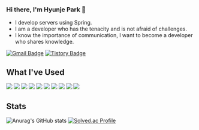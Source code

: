 ### Hi there, I'm Hyunje Park 👋
- I develop servers using Spring.
- I am a developer who has the tenacity and is not afraid of challenges.
- I know the importance of communication, I want to become a developer who shares knowledge.


[![Gmail Badge](https://img.shields.io/badge/Gmail-D14836?style=flat&logo=Gmail&logoColor=white)](mailto:sudomanda@gmail.com) [![Tistory Badge](https://img.shields.io/badge/Tech%20Blog-555263?style=flat&logoColor=white)](https://sor999.tistory.com/)
## What I've Used

 <img src="https://img.shields.io/badge/JAVA-26689A?style=flat-square&logoColor=white"/> <img src="https://img.shields.io/badge/C/C++-00599C?style=flat-square&logo=cplusplus&logoColor=white"/> <img src="https://img.shields.io/badge/Python-3776AB?style=flat-square&logo=python&logoColor=white"/> <img src="https://img.shields.io/badge/Spring-6DB33F?style=flat-square&logo=Spring&logoColor=white"/> <img src="https://img.shields.io/badge/MySQL-4479A1?style=flat-square&logo=Spring&logoColor=white"/> <img src="https://img.shields.io/badge/PostgreSQL-4169E1?style=flat-square&logo=postgresql&logoColor=white"/>  <img src="https://img.shields.io/badge/AWS-232F3E?style=flat-square&logo=amazonaws&logoColor=white"/> <img src="https://img.shields.io/badge/GCP-4285F4?style=flat-square&logo=googlecloud&logoColor=white"/> 
 <img src="https://img.shields.io/badge/Redis-DC382D?style=flat-square&logo=redis&logoColor=white"/> <img src="https://img.shields.io/badge/Docker-2496ED?style=flat-square&logo=docker&logoColor=white"/> 


## Stats

![Anurag's GitHub stats](https://github-readme-stats.vercel.app/api?username=sor999&show_icons=true&theme=radical) [![Solved.ac Profile](http://mazassumnida.wtf/api/v2/generate_badge?boj=sor000)](https://solved.ac/sor000/)
